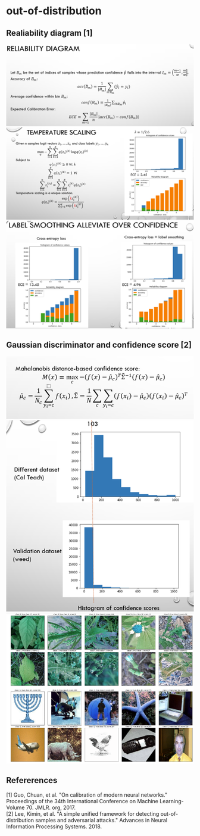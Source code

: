 # out-of-distribution

## Realiability diagram [1]
![alt text](https://github.com/Ka0Ri/out-of-distribution/blob/master/img/re.png)
![alt text](https://github.com/Ka0Ri/out-of-distribution/blob/master/img/scaling.png)
![alt text](https://github.com/Ka0Ri/out-of-distribution/blob/master/img/label.png)

## Gaussian discriminator and confidence score [2]
![alt text](https://github.com/Ka0Ri/out-of-distribution/blob/master/img/score.png)
![alt text](https://github.com/Ka0Ri/out-of-distribution/blob/master/img/hist.png)
![alt text](https://github.com/Ka0Ri/out-of-distribution/blob/master/img/conf.png)
## Refererences
[1] Guo, Chuan, et al. "On calibration of modern neural networks." Proceedings of the 34th International Conference on Machine Learning-Volume 70. JMLR. org, 2017. <br />
[2] Lee, Kimin, et al. "A simple unified framework for detecting out-of-distribution samples and adversarial attacks." Advances in Neural Information Processing Systems. 2018. <br />
